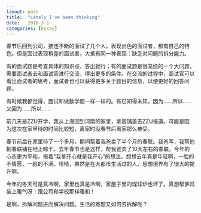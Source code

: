 ```yaml
---
layout: post
title:  "Lately I've been thinking"
date:   2016-3-1
categories: [Essay]
---
```


春节后回到公司，接连不断的面试了几个人。表现出色的面试者，都有自己的特色。但是面试表现稍差的面试者，大抵有同一种表现：缺乏对问题的拆分能力。

有的面试题是考查具体的知识点，答出就行；有的面试题是很笼统的一个大问题，需要面试者去和面试官进行交流，得出更多的条件。在交流的过程中，面试官可以看出面试者的思考，面试者也可以获得更多关于题目的信息，以便更好的回答问题。

有时候我都觉得，面试和做数学题一样一样的。有已知得未知，因为……所以……又因为……所以……

前几天是ZZU开学，我从上海回到河南的家里，拿着铺盖去ZZU报道。可能是因为这次在家里待的时间比较短，离家时没春节后离家那么难受。

春节前后在家里待了一个多月，期间帮着我爸卖了半个月的春联。我爸写，我帮他把春联铺在地上晾干。去年春节也是这样，帮我爸卖了10天左右的春联。今年的心态更为平和，报着“我爹开心就是我开心”的想法。想想去年真是年轻啊，一脸的不情愿，一脸的不满。啧啧，果然是在大都市生活过的人，思想境界有了很大的提升啊。

今年的冬天可是真冷啊，家里也真是冷啊，家屋子里的煤球炉也坏了。真想帮爹妈装上暖气呀！跟公司和学校那样暖和！

是啊，拆解问题进而解决问题。生活的难题又如何去拆解呢？
